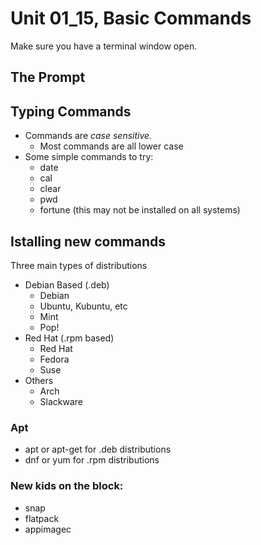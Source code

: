 # Unit 01_15, Basic Commands

Make sure you have a terminal window open.

## The Prompt

## Typing Commands

* Commands are *case sensitive.*
  * Most commands are all lower case
* Some simple commands to try:
  * date
  * cal
  * clear
  * pwd
  * fortune (this may not be installed on all systems)

## Istalling new commands

Three main types of distributions
* Debian Based  (.deb)
  * Debian
  * Ubuntu, Kubuntu, etc
  * Mint
  * Pop!
* Red Hat (.rpm based)
  * Red Hat
  * Fedora
  * Suse
* Others
  * Arch
  * Slackware
  
### Apt  
  * apt or apt-get for .deb distributions
  * dnf or yum for .rpm distributions

### New kids on the block:
  * snap
  * flatpack
  * appimagec      

